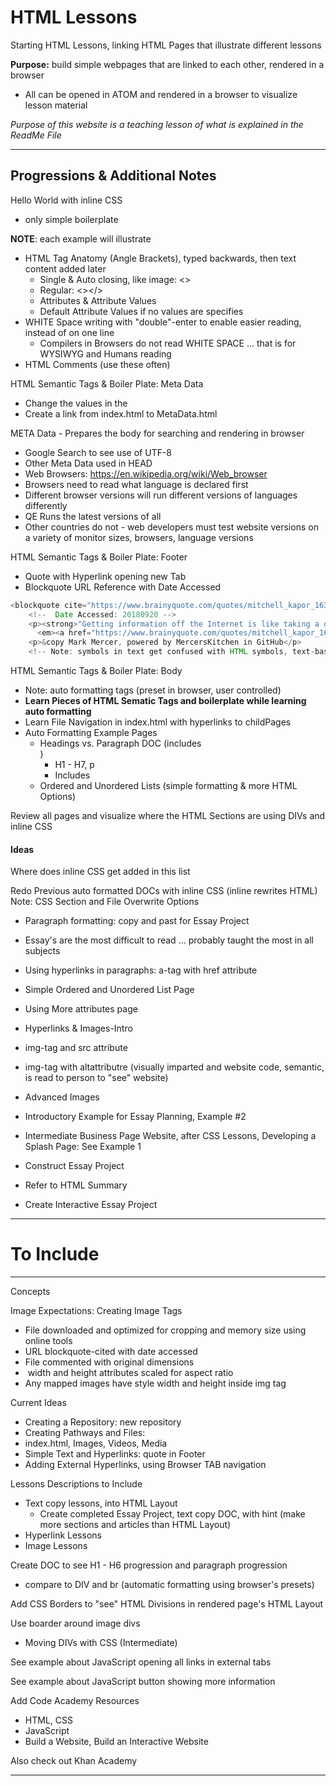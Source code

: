 # HTML Lessons
Starting HTML Lessons, linking HTML Pages that illustrate different lessons

**Purpose:** build simple webpages that are linked to each other, rendered in a browser
- All can be opened in ATOM and rendered in a browser to visualize lesson material

*Purpose of this website is a teaching lesson of what is explained in the ReadMe File*

---

## Progressions & Additional Notes

Hello World with inline CSS
- only simple boilerplate

**NOTE**: each example will illustrate
- HTML Tag Anatomy (Angle Brackets), typed backwards, then text content added later
  - Single & Auto closing, like image: <>
  - Regular: <></>
  - Attributes & Attribute Values
  - Default Attribute Values if no values are specifies
- WHITE Space writing with "double"-enter to enable easier reading, instead of on one line
  - Compilers in Browsers do not read WHITE SPACE ... that is for WYSIWYG and Humans reading
- HTML Comments (use these often)

HTML Semantic Tags & Boiler Plate: Meta Data
- Change the values in the <head>
- Create a link from index.html to MetaData.html

META Data - Prepares the body for searching and rendering in browser
- Google Search to see use of UTF-8
- Other Meta Data used in HEAD
- Web Browsers: https://en.wikipedia.org/wiki/Web_browser
- Browsers need to read what language is declared first
- Different browser versions will run different versions of languages differently
- QE Runs the latest versions of all
- Other countries do not - web developers must test website versions on a variety of monitor sizes, browsers, language versions

HTML Semantic Tags & Boiler Plate: Footer
- Quote with Hyperlink opening new Tab
- Blockquote URL Reference with Date Accessed

```JAVA
<blockquote cite="https://www.brainyquote.com/quotes/mitchell_kapor_163583">
    <!--  Date Accessed: 20180920 -->
    <p><strong>"Getting information off the Internet is like taking a drink from a firehose."</strong>
      <em><a href="https://www.brainyquote.com/quotes/mitchell_kapor_163583" target="_blank">- Mitch Kapor</a></em></p>
    <p>&copy Mark Mercer, powered by MercersKitchen in GitHub</p>
    <!-- Note: symbols in text get confused with HTML symbols, text-based symbols exist -->
```
HTML Semantic Tags & Boiler Plate: Body
- Note: auto formatting tags (preset in browser, user controlled)
- **Learn Pieces of HTML Sematic Tags and boilerplate while learning auto formatting**
- Learn File Navigation in index.html with hyperlinks to childPages
- Auto Formatting Example Pages
  - Headings vs. Paragraph DOC (includes <br>)
    - H1 - H7, p
    - Includes <br>
  - Ordered and Unordered Lists (simple formatting & more HTML Options)

Review all pages and visualize where the HTML Sections are using DIVs and inline CSS

#### Ideas
Where does inline CSS get added in this list

Redo Previous auto formatted DOCs with inline CSS (inline rewrites HTML)
Note: CSS Section and File Overwrite Options

- Paragraph formatting: copy and past for Essay Project
- Essay's are the most difficult to read ... probably taught the most in all subjects
- Using hyperlinks in paragraphs: a-tag with href attribute

- Simple Ordered and Unordered List Page
- Using More attributes page

- Hyperlinks & Images-Intro
- img-tag and src attribute
- img-tag with altattributre (visually imparted and website code, semantic, is read to person to "see" website)
- Advanced Images

- Introductory Example for Essay Planning, Example #2

- Intermediate Business Page Website, after CSS Lessons, Developing a Splash Page: See Example 1

- Construct Essay Project
- Refer to HTML Summary
- Create Interactive Essay Project

---

# To Include


---

Concepts

Image Expectations:
Creating Image Tags
- File downloaded and optimized for cropping and memory size using online tools
- URL blockquote-cited with date accessed
- File commented with original dimensions
- <img> width and height attributes scaled for aspect ratio
- Any mapped images have style width and height inside img tag

Current Ideas
- Creating a Repository: new repository
- Creating Pathways and Files:
- index.html, Images, Videos, Media
- Simple Text and Hyperlinks: quote in Footer
- Adding External Hyperlinks, using Browser TAB navigation

Lessons Descriptions to Include
- Text copy lessons, into HTML Layout
  - Create completed Essay Project, text copy DOC, with hint (make more sections and articles than HTML Layout)
- Hyperlink Lessons
- Image Lessons

Create DOC to see H1 - H6 progression and paragraph progression
- compare to DIV and br (automatic formatting using browser's presets)

Add CSS Borders to "see" HTML Divisions in rendered page's HTML Layout

Use boarder around image divs
- Moving DIVs with CSS (Intermediate)

See example about JavaScript opening all links in external tabs

See example about JavaScript button showing more information

Add Code Academy Resources
- HTML, CSS
- JavaScript
- Build a Website, Build an Interactive Website

Also check out Khan Academy

---
